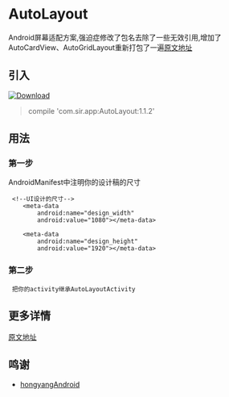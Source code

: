 # AutoLayout 
Android屏幕适配方案,强迫症修改了包名去除了一些无效引用,增加了AutoCardView、AutoGridLayout重新打包了一遍[原文地址](https://github.com/hongyangAndroid/AndroidAutoLayout)
## 引入
[ ![Download](https://api.bintray.com/packages/nansir/AndroidApplication/AutoLayout/images/download.svg?version=1.1.2) ](https://bintray.com/nansir/AndroidApplication/AutoLayout/1.1.2/link)
> compile 'com.sir.app:AutoLayout:1.1.2'
## 用法
### 第一步
AndroidManifest中注明你的设计稿的尺寸

	 <!--UI设计的尺寸-->
        <meta-data
            android:name="design_width"
            android:value="1080"></meta-data>

        <meta-data
            android:name="design_height"
            android:value="1920"></meta-data>
### 第二步

	 把你的activity继承AutoLayoutActivity
## 更多详情
 [原文地址](https://github.com/hongyangAndroid/AndroidAutoLayout)
 
## 鸣谢
-  [hongyangAndroid](https://github.com/hongyangAndroid)
